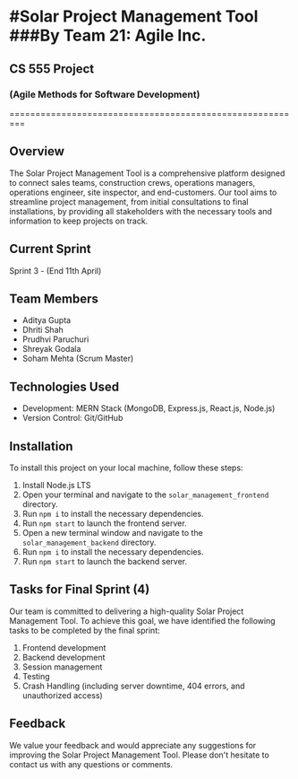 #Solar Project Management Tool
###By Team 21: Agile Inc.
=========================================================
## CS 555 Project
### (Agile Methods for Software Development)
=========================================================
## Overview

The Solar Project Management Tool is a comprehensive platform designed to connect sales teams, construction crews, operations  managers, operations engineer, site inspector, and end-customers. Our tool aims to streamline project management, from initial consultations to final installations, by providing all stakeholders with the necessary tools and information to keep projects on track.

## Current Sprint 

Sprint 3 - (End 11th April)

## Team Members

- Aditya Gupta
- Dhriti Shah
- Prudhvi Paruchuri
- Shreyak Godala
- Soham Mehta (Scrum Master)

## Technologies Used

- Development: MERN Stack (MongoDB, Express.js, React.js, Node.js)
- Version Control: Git/GitHub

## Installation

To install this project on your local machine, follow these steps:
1. Install Node.js LTS
2. Open your terminal and navigate to the `solar_management_frontend` directory.
3. Run `npm i` to install the necessary dependencies.
4. Run `npm start` to launch the frontend server.
5. Open a new terminal window and navigate to the `solar_management_backend` directory.
6. Run `npm i` to install the necessary dependencies.
7. Run `npm start` to launch the backend server.

## Tasks for Final Sprint (4)

Our team is committed to delivering a high-quality Solar Project Management Tool. To achieve this goal, we have identified the 
following tasks to be completed by the final sprint:

1. Frontend development
2. Backend development
3. Session management
4. Testing 
5. Crash Handling (including server downtime, 404 errors, and unauthorized access)

## Feedback

We value your feedback and would appreciate any suggestions for improving the Solar Project Management Tool. Please don't  hesitate to contact us with any questions or comments.
